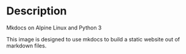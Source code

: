 # Description
Mkdocs on Alpine Linux and Python 3

This image is designed to use mkdocs to build a static website out of markdown files.
